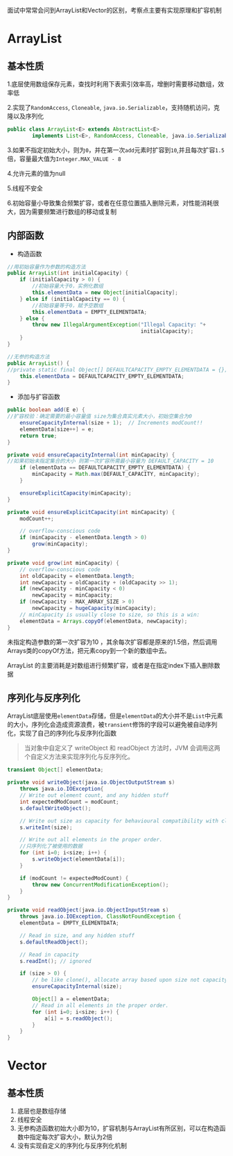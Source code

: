 面试中常常会问到ArrayList和Vector的区别，考察点主要有实现原理和扩容机制

# ArrayList

##  基本性质

1.底层使用数组保存元素，查找时利用下表索引效率高，增删时需要移动数组，效率低    

2.实现了`RandomAccess`, `Cloneable`, `java.io.Serializable`，支持随机访问，克隆以及序列化
```java
public class ArrayList<E> extends AbstractList<E>
        implements List<E>, RandomAccess, Cloneable, java.io.Serializable
```
3.如果不指定初始大小，则为`0`，并在第一次`add`元素时扩容到`10`,并且每次扩容`1.5`倍，容量最大值为`Integer.MAX_VALUE - 8`

4.允许元素的值为null

5.线程不安全

6.初始容量小导致集合频繁扩容，或者在任意位置插入删除元素，对性能消耗很大，因为需要频繁进行数组的移动或复制

## 内部函数
- 构造函数
```java
//用初始容量作为参数的构造方法
public ArrayList(int initialCapacity) {
    if (initialCapacity > 0) {
        //初始容量大于0，实例化数组
        this.elementData = new Object[initialCapacity];
    } else if (initialCapacity == 0) {
        //初始容量等于0，赋予空数组
        this.elementData = EMPTY_ELEMENTDATA;
    } else {
        throw new IllegalArgumentException("Illegal Capacity: "+
                                           initialCapacity);
    }
}

//无参的构造方法
public ArrayList() {
//private static final Object[] DEFAULTCAPACITY_EMPTY_ELEMENTDATA = {}; 空的数组 用来确定第一次添加数组时的扩容程度
    this.elementData = DEFAULTCAPACITY_EMPTY_ELEMENTDATA;
}
```
- 添加与扩容函数

```java
public boolean add(E e) {
//扩容校验：确定需要的最小容量值 size为集合真实元素大小，初始空集合为0
    ensureCapacityInternal(size + 1);  // Increments modCount!!
    elementData[size++] = e;
    return true;
}

private void ensureCapacityInternal(int minCapacity) {
//如果初始未指定集合的大小 则第一次扩容所需最小容量为 DEFAULT_CAPACITY = 10
    if (elementData == DEFAULTCAPACITY_EMPTY_ELEMENTDATA) {
        minCapacity = Math.max(DEFAULT_CAPACITY, minCapacity);
    }

    ensureExplicitCapacity(minCapacity);
}

private void ensureExplicitCapacity(int minCapacity) {
    modCount++;

    // overflow-conscious code
    if (minCapacity - elementData.length > 0)
        grow(minCapacity);
}
```

```java
private void grow(int minCapacity) {
    // overflow-conscious code
    int oldCapacity = elementData.length;
    int newCapacity = oldCapacity + (oldCapacity >> 1);
    if (newCapacity - minCapacity < 0)
        newCapacity = minCapacity;
    if (newCapacity - MAX_ARRAY_SIZE > 0)
        newCapacity = hugeCapacity(minCapacity);
    // minCapacity is usually close to size, so this is a win:
    elementData = Arrays.copyOf(elementData, newCapacity);
}
```
未指定构造参数的第一次扩容为10 ，其余每次扩容都是原来的1.5倍，然后调用Arrays类的copyOf方法，把元素copy到一个新的数组中去。

ArrayList 的主要消耗是对数组进行频繁扩容，或者是在指定index下插入删除数据

## 序列化与反序列化

ArrayList底层使用`elementData`存储，但是`elementData`的大小并不是`List`中元素的大小，序列化会造成资源浪费，被`transient`修饰的字段可以避免被自动序列化，实现了自己的序列化与反序列化函数

> 当对象中自定义了 writeObject 和 readObject 方法时，JVM 会调用这两个自定义方法来实现序列化与反序列化。

```java
transient Object[] elementData;
```

```java
private void writeObject(java.io.ObjectOutputStream s)
    throws java.io.IOException{
    // Write out element count, and any hidden stuff
    int expectedModCount = modCount;
    s.defaultWriteObject();

    // Write out size as capacity for behavioural compatibility with clone()
    s.writeInt(size);

    // Write out all elements in the proper order.
    //只序列化了被使用的数据
    for (int i=0; i<size; i++) {
        s.writeObject(elementData[i]);
    }

    if (modCount != expectedModCount) {
        throw new ConcurrentModificationException();
    }
}

private void readObject(java.io.ObjectInputStream s)
    throws java.io.IOException, ClassNotFoundException {
    elementData = EMPTY_ELEMENTDATA;

    // Read in size, and any hidden stuff
    s.defaultReadObject();

    // Read in capacity
    s.readInt(); // ignored

    if (size > 0) {
        // be like clone(), allocate array based upon size not capacity
        ensureCapacityInternal(size);

        Object[] a = elementData;
        // Read in all elements in the proper order.
        for (int i=0; i<size; i++) {
            a[i] = s.readObject();
        }
    }
}
```

# Vector

##  基本性质
1. 底层也是数组存储
2. 线程安全 
3. 无参构造函数初始大小即为10，扩容机制与ArrayList有所区别，可以在构造函数中指定每次扩容大小，默认为2倍
4. 没有实现自定义的序列化与反序列化机制 
